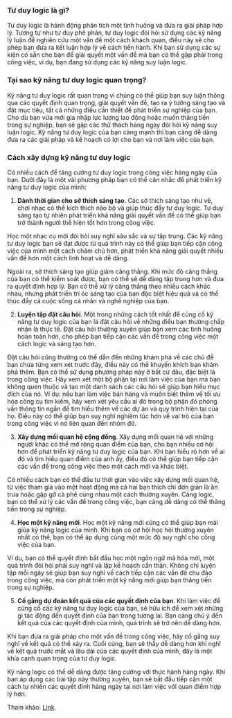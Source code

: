 ### Tư duy logic là gì?
Tư duy logic là hành động phân tích một tình huống và đưa ra giải pháp hợp lý. Tương tự như tư duy phê phán, tư duy logic đòi hỏi sử dụng các kỹ năng lý luận để nghiên cứu một vấn đề một cách khách quan, điều này sẽ cho phép bạn đưa ra kết luận hợp lý về cách tiến hành. Khi bạn sử dụng các sự kiện có sẵn cho bạn để giải quyết một vấn đề mà bạn có thể gặp phải trong công việc, ví dụ, bạn đang sử dụng các kỹ năng suy luận logic.

### Tại sao kỹ năng tư duy logic quan trọng?
Kỹ năng tư duy logic rất quan trọng vì chúng có thể giúp bạn suy luận thông qua các quyết định quan trọng, giải quyết vấn đề, tạo ra ý tưởng sáng tạo và đặt mục tiêu, tất cả những điều cần thiết để phát triển sự nghiệp của bạn. Cho dù bạn vừa mới gia nhập lực lượng lao động hoặc muốn thăng tiến trong sự nghiệp, bạn sẽ gặp các thử thách hàng ngày đòi hỏi kỹ năng suy luận logic. Kỹ năng tư duy logic của bạn càng mạnh thì bạn càng dễ dàng đưa ra các giải pháp và kế hoạch có lợi cho bạn và nơi làm việc của bạn.

### Cách xây dựng kỹ năng tư duy logic
Có nhiều cách để tăng cường tư duy logic trong công việc hàng ngày của bạn. Dưới đây là một vài phương pháp bạn có thể cân nhắc để phát triển kỹ năng tư duy logic của mình:
1. **Dành thời gian cho sở thích sáng tạo**. Các sở thích sáng tạo như vẽ, chơi nhạc có thể kích thích não bộ và giúp thúc đẩy tư duy logic. Tư duy sáng tạo tự nhiên phát triển khả năng giải quyết vấn đề có thể giúp bạn trở thành người thể hiện tốt hơn trong công việc.

Học một nhạc cụ mới đòi hỏi suy nghĩ sâu sắc và sự tập trung. Các kỹ năng tư duy logic bạn sẽ đạt được từ quá trình này có thể giúp bạn tiếp cận công việc của mình một cách chăm chú hơn, phát triển khả năng giải quyết nhiều vấn đề hơn một cách linh hoạt và dễ dàng.

Ngoài ra, sở thích sáng tạo giúp giảm căng thẳng. Khi mức độ căng thẳng của bạn có thể kiểm soát được, bạn có thể sẽ dễ dàng tập trung hơn và đưa ra quyết định hợp lý. Bạn có thể xử lý căng thẳng theo nhiều cách khác nhau, nhưng phát triển trí óc sáng tạo của bạn đặc biệt hiệu quả và có thể thúc đẩy cả cuộc sống cá nhân và nghề nghiệp của bạn.

2. **Luyện tập đặt câu hỏi**. Một trong những cách tốt nhất để củng cố kỹ năng tư duy logic của bạn là đặt câu hỏi về những điều bạn thường chấp nhận là thực tế. Đặt câu hỏi thường xuyên giúp bạn xem các tình huống hoàn toàn hơn, cho phép bạn tiếp cận các vấn đề trong công việc một cách logic và sáng tạo hơn.

Đặt câu hỏi cũng thường có thể dẫn đến những khám phá về các chủ đề bạn chưa từng xem xét trước đây, điều này có thể khuyến khích bạn khám phá thêm. Bạn có thể sử dụng phương pháp này ở bất cứ đâu, đặc biệt là trong công việc. Hãy xem xét một bộ phận tại nơi làm việc của bạn mà bạn không quen thuộc và tạo một danh sách các câu hỏi sẽ giúp bạn hiểu mục đích của nó. Ví dụ: nếu bạn làm việc bán hàng và muốn biết thêm về tối ưu hóa công cụ tìm kiếm, hãy xem xét yêu cầu ai đó trong bộ phận đó phỏng vấn thông tin ngắn để tìm hiểu thêm về các dự án và quy trình hiện tại của họ. Điều này có thể giúp bạn suy nghĩ nghiêm túc hơn về vai trò của bạn trong công việc vì nó liên quan đến nhóm đó.

3. **Xây dựng mối quan hệ cộng đồng**. Xây dựng mối quan hệ với những người khác có thể mở rộng quan điểm của bạn, cho bạn nhiều cơ hội hơn để phát triển kỹ năng tư duy logic của bạn. Khi bạn hiểu rõ hơn về ai đó và tìm hiểu quan điểm của anh ấy, điều đó có thể giúp bạn tiếp cận các vấn đề trong công việc theo một cách mới và khác biệt.

Có nhiều cách bạn có thể đầu tư thời gian vào việc xây dựng mối quan hệ, từ việc tham gia vào một hoạt động mà cả hai bạn thích chỉ đơn giản là ăn trưa hoặc gặp gỡ cà phê cùng nhau một cách thường xuyên. Càng logic, bạn có thể xử lý các vấn đề trong công việc, bạn càng dễ dàng có thể thăng tiến trong sự nghiệp.

4. **Học một kỹ năng mới**. Học một kỹ năng mới cũng có thể giúp bạn mài giũa kỹ năng logic của mình. Khi bạn có cơ hội học hỏi thường xuyên nhất có thể, bạn có thể áp dụng cùng một mức độ suy nghĩ cho công việc của bạn.

Ví dụ, bạn có thể quyết định bắt đầu học một ngôn ngữ mã hóa mới, một quá trình đòi hỏi phải suy nghĩ và lập kế hoạch cẩn thận. Không chỉ luyện tập mỗi ngày sẽ giúp bạn suy nghĩ về cách tiếp cận các vấn đề chu đáo trong công việc, mà còn phát triển một kỹ năng mới giúp bạn thăng tiến trong sự nghiệp.

5. **Cố gắng dự đoán kết quả của các quyết định của bạn**. Khi làm việc để củng cố các kỹ năng tư duy logic của bạn, sẽ hữu ích để xem xét những gì tác động đến quyết định của bạn trong tương lai. Bạn càng chú ý đến kết quả của các quyết định của mình, quá trình sẽ trở nên dễ dàng hơn.

Khi bạn đưa ra giải pháp cho một vấn đề trong công việc, hãy cố gắng suy nghĩ về kết quả có thể xảy ra. Cuối cùng, bạn sẽ thấy dễ dàng hơn khi nghĩ về kết quả trước mắt và lâu dài của các quyết định của mình, đây là một khía cạnh quan trọng của tư duy logic.

Kỹ năng logic có thể dễ dàng được tăng cường với thực hành hàng ngày. Khi bạn áp dụng các bài tập này thường xuyên, bạn sẽ bắt đầu tiếp cận một cách tự nhiên các quyết định hàng ngày tại nơi làm việc với quan điểm hợp lý hơn.

Tham khảo: [Link](https://www.indeed.com/career-advice/career-development/strengthen-logical-thinking-skills).